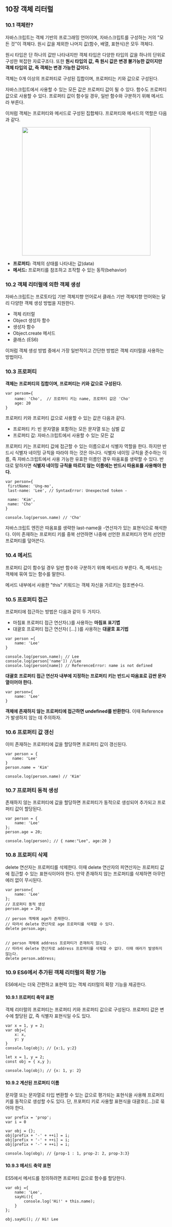 ## 10장 객체 리터럴

### 10.1 객체란?

자바스크립트는 객체 기반의 프로그래밍 언어이며, 자바스크립트를 구성하는 거의 "모든 것"이 객체다. 원시 값을 제외한 나머지 값(함수, 배열, 표현식)은 모두 객체다.

원시 타입은 단 하나의 값만 나타내지만 객체 타입은 다양한 타입의 값을 하나의 단위로 구성한 복잡한 자료구조다. 또한 **원시 타입의 값, 즉 원시 값은 변경 불가능한 값이지만 객체 타입의 값, 즉 객체는 변경 가능한 값이다.**

객체는 0개 이상의 프로퍼티로 구성된 집합이며, 프로퍼티는 키와 값으로 구성된다.

자바스크립트에서 사용할 수 있는 모든 값은 프로퍼티 값이 될 수 있다. 함수도 프로퍼티 값으로 사용할 수 있다. 프로퍼티 값이 함수일 경우, 일반 함수와 구분하기 위해 메서드라 부른다.

이처럼 객체는 프로퍼티와 메서드로 구성된 집합체다. 프로퍼티와 메서드의 역할은 다음과 같다.

<p align="center"><img width=400 src="객체 프로퍼티와 메서드.PNG"></img></p>

- **프로퍼티:** 객체의 상태를 나타내는 값(data)
- **메서드:** 프로퍼티를 참조하고 조작할 수 있는 동작(behavior)

### 10.2 객체 리터럴에 의한 객체 생성

자바스크립트는 프로토타입 기반 객체지향 언어로서 클래스 기반 객체지향 언어와는 달리 다양한 객체 생성 방법을 지원한다.

- 객체 리터럴
- Object 생성자 함수
- 생성자 함수
- Object.create 메서드
- 클래스 (ES6)

이처럼 객체 생성 방법 중에서 가장 일반적이고 간단한 방법은 객체 리터럴을 사용하는 방법이다.

### 10.3 프로퍼티

**객체는 프로퍼티의 집합이며, 프로퍼티는 키와 값으로 구성된다.**

```
var persom={
    name: 'Cho',  // 프로퍼티 키는 name, 프로퍼티 값은 'Cho'
    age: 20
}
```

프로퍼티 키와 프로퍼티 값으로 사용할 수 있는 값은 다음과 같다.

- 프로퍼티 키: 빈 문자열을 포함하는 모든 문자열 또는 심벌 값
- 프로퍼티 값: 자바스크립트에서 사용할 수 있는 모든 값

프로퍼티 키는 프로퍼티 값에 접근할 수 있는 이름으로서 식별자 역할을 한다. 하지만 반드시 식별자 네이밍 규칙을 따라야 하는 것은 아니다.
식별자 네이밍 규칙을 준수하는 이름, 즉 자바스크립트에서 사용 가능한 유효한 이름인 경우 따옴표를 생략할 수 있다. 반대로 말하자면 **식별자 네이밍 규칙을 따르지 않는 이름에는 반드시 따옴표를 사용해야 한다.**

```
var person={
 firstName: 'Ung-mo',
 last-name: 'Lee', // SyntaxError: Unexpected token -

 name: 'Kim',
 name: 'Cho'
}

console.log(person.name) // 'Cho'
```

자바스크립트 엔진은 따옴표를 생략한 last-name을 -연산자가 있는 표현식으로 해석한다. 이미 존재하는 프로퍼티 키를 중복 선언하면 나중에 선언한 프로퍼티가 먼저 선언한 프로퍼티를 덮어쓴다.

### 10.4 메서드

프로퍼티 값이 함수일 경우 일반 함수와 구분하기 위해 메서드라 부른다. 즉, 메서드는 객체에 묶여 있는 함수를 말한다.

메서드 내부에서 사용한 "this" 키워드는 객체 자신을 가르키는 참조변수다.

### 10.5 프로퍼티 접근

프로퍼티에 접근하는 방법은 다음과 같이 두 가지다.

- 마침표 프로퍼티 접근 연산자(.)를 사용하는 **마침표 표기볍**
- 대괄호 프로퍼티 접근 연산자( [...] )를 사용하는 **대괄호 표기법**

```
var person ={
    name: 'Lee'
}

console.log(person.name); // Lee
console.log(person['name']) //Lee
console.log(person[name]) // ReferenceError: name is not defined
```

**대괄호 프로퍼티 접근 연산자 내부에 지정하는 프로퍼티 키는 반드시 따옴표로 감싼 문자열이어야 한다.**

```
var person={
    name: 'Lee'
}
```

**객체에 존재하지 않는 프로퍼티에 접근하면 undefined를 반환한다.** 이때 Reference가 발생하지 않는 데 주의하자.

### 10.6 프로퍼티 값 갱신

이미 존재하는 프로퍼티에 값을 할당하면 프로퍼티 값이 갱신된다.

```
var person = {
   name: 'Lee'
}
person.name = 'Kim'

console.log(person.name) // 'Kim'
```

### 10.7 프로퍼티 동적 생성

존재하지 않는 프로퍼티에 값을 할당하면 프로퍼티가 동적으로 생성되어 추가되고 프로퍼티 값이 할당된다.

```
var person = {
    name: 'Lee'
};
person.age = 20;

console.log(person); // { name:"Lee", age:20 }
```

### 10.8 프로퍼티 삭제

delete 연산자는 프로퍼티를 삭제한다. 이때 delete 연산자의 피연산자는 프로퍼티 값에 접근할 수 있는 표현식이어야 한다. 만약 존재하지 않는 프로퍼티를 삭제하면 아무런 에러 없이 무시된다.

```
var person={
    name: 'Lee'
};
// 프로퍼티 동적 생성
person.age = 20;

// person 객체에 age가 존재한다.
// 따라서 delete 연산자로 age 프로퍼티를 삭제할 수 있다.
delete person.age;


// person 객체에 address 프로퍼티가 존재하지 않는다.
// 따라서 delete 연산자로 address 프로퍼티를 삭제할 수 없다. 이때 에러가 발생하지 않는다.
delete person.address;

```

### 10.9 ES6에서 추가된 객체 리터럴의 확장 기능

ES6에서는 더욱 간편하고 표현력 있는 객체 리터럴의 확장 기능을 제공한다.

#### 10.9.1 프로퍼티 축약 표현

객체 리터럴의 프로퍼티는 프로퍼티 키와 프로퍼티 값으로 구성된다. 프로퍼티 값은 변수에 할당된 값, 즉 식별자 표현식일 수도 있다.

```
var x = 1, y = 2;
var obj={
    x: x,
    y: y
}
console.log(obj); // {x:1, y:2}
```

```
let x = 1, y = 2;
const obj = { x,y };

console.log(obj); // {x: 1, y: 2}
```

#### 10.9.2 계산된 프로퍼티 이름

문자열 또는 문자열로 타입 변환할 수 있는 값으로 평가되는 표현식을 사용해 프로퍼티 키를 동적으로 생성할 수도 있다. 단, 프포퍼티 키로 사용할 표현식을 대괄호([...])로 묶어야 한다.

```
var prefix = 'prop';
var i = 0

var obj = {};
obj[prefix + '-' + ++i] = i;
obj[prefix + '-' + ++i] = i;
obj[prefix + '-' + ++i] = i;

console.log(obg); // {prop-1 : 1, prop-2: 2, prop-3:3}
```

#### 10.9.3 메서드 축약 표현

ES5에서 메서드를 정의하려면 프로퍼티 값으로 함수를 할당한다.

```
var obj ={
    name: 'Lee',
    sayHi(){
        console.log('Hi!' + this.name);
    }
};

obj.sayHi(); // Hi! Lee
```
